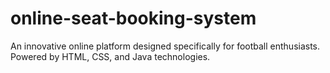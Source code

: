 # online-seat-booking-system
An innovative online platform designed specifically for football enthusiasts. Powered by HTML, CSS, and Java technologies.
